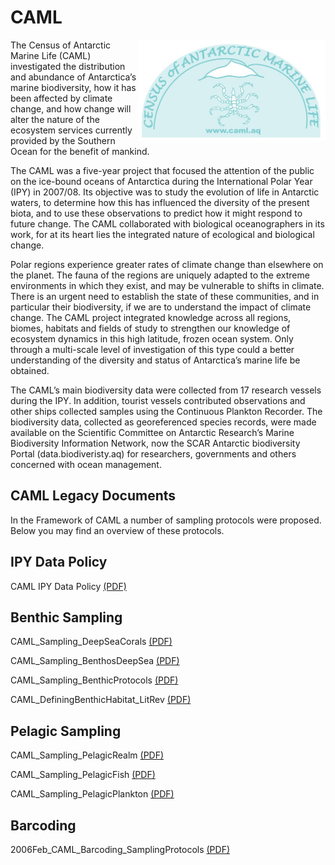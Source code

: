 # CAML


<img src="/images/CAML_logo.jpg" alt="CAML Logo"
	title="CAML Logo" width="300"  align="right"/>
  


The Census of Antarctic Marine Life (CAML) investigated the distribution and abundance of Antarctica’s marine biodiversity, how it has been affected by climate change, and how change will alter the nature of the ecosystem services currently provided by the Southern Ocean for the benefit of mankind.

The CAML was a five-year project that focused the attention of the public on the ice-bound oceans of Antarctica during the International Polar Year (IPY) in 2007/08. Its objective was to study the evolution of life in Antarctic waters, to determine how this has influenced the diversity of the present biota, and to use these observations to predict how it might respond to future change. The CAML collaborated with biological oceanographers in its work, for at its heart lies the integrated nature of ecological and biological change.

Polar regions experience greater rates of climate change than elsewhere on the planet. The fauna of the regions are uniquely adapted to the extreme environments in which they exist, and may be vulnerable to shifts in climate. There is an urgent need to establish the state of these communities, and in particular their biodiversity, if we are to understand the impact of climate change. The CAML project integrated knowledge across all regions, biomes, habitats and fields of study to strengthen our knowledge of ecosystem dynamics in this high latitude, frozen ocean system. Only through a multi-scale level of investigation of this type could a better understanding of the diversity and status of Antarctica’s marine life be obtained.

The CAML’s main biodiversity data were collected from 17 research vessels during the IPY. In addition, tourist vessels contributed observations and other ships collected samples using the Continuous Plankton Recorder. The biodiversity data, collected as georeferenced species records, were made available on the Scientific Committee on Antarctic Research’s Marine Biodiversity Information Network, now the SCAR Antarctic biodiversity Portal (data.biodiveristy.aq) for researchers, governments and others concerned with ocean management.

## CAML Legacy Documents

In the Framework of CAML a number of sampling protocols were proposed. Below you may find an overview of these protocols.

## IPY Data Policy

CAML IPY Data Policy   [(PDF)](http://github.com/biodiversity-aq/CAML/documents/CAML_IPY_DataPolicy.pdf)

## Benthic Sampling

CAML_Sampling_DeepSeaCorals [(PDF)](http://github.com/biodiversity-aq/CAML/documents/CAML_Sampling_BenthosDeepSea.pdf)

CAML_Sampling_BenthosDeepSea [(PDF)](http://github.com/biodiversity-aq/CAML/documents/CAML_Sampling_BenthosDeepSea.pdf)

CAML_Sampling_BenthicProtocols [(PDF)](http://github.com/biodiversity-aq/CAML/documents/CAML_Sampling_BenthicProtocols.pdf)

CAML_DefiningBenthicHabitat_LitRev [(PDF)](http://github.com/biodiversity-aq/CAML/documents/CAML_DefiningBenthicHabitat_LitRev.pdf)

## Pelagic Sampling

CAML_Sampling_PelagicRealm [(PDF)](http://github.com/biodiversity-aq/CAML/documents/CAML_Sampling_PelagicRealm.pdf)

CAML_Sampling_PelagicFish [(PDF)](http://github.com/biodiversity-aq/CAML/documents/CAML_Sampling_PelagicFish.pdf)

CAML_Sampling_PelagicPlankton [(PDF)](http://github.com/biodiversity-aq/CAML/documents/CAML_Sampling_PelagicPlankton.pdf)

## Barcoding

2006Feb_CAML_Barcoding_SamplingProtocols [(PDF)](http://github.com/biodiversity-aq/CAML/documents/2006Feb_CAML_Barcoding_SamplingProtocols.pdf)

